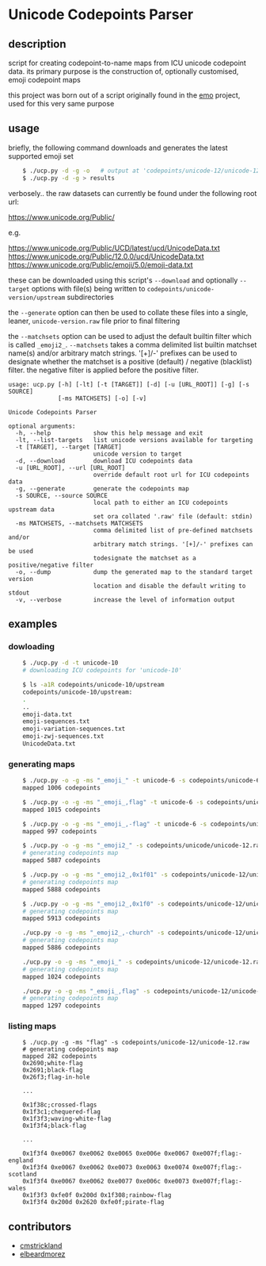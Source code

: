 # Unicode Codepoints Parser

## description
script for creating codepoint-to-name maps from ICU unicode codepoint data. its primary purpose is the construction of, optionally customised, emoji codepoint maps

this project was born out of a script originally found in the [emo](https://github.com/cmstrickland/emo) project, used for this very same purpose

## usage
briefly, the following command downloads and generates the latest supported emoji set
```sh
    $ ./ucp.py -d -g -o   # output at 'codepoints/unicode-12/unicode-12.map
    $ ./ucp.py -d -g > results
```
verbosely.. the raw datasets can currently be found under the following root url:

  https://www.unicode.org/Public/

e.g.

  https://www.unicode.org/Public/UCD/latest/ucd/UnicodeData.txt
  https://www.unicode.org/Public/12.0.0/ucd/UnicodeData.txt
  https://www.unicode.org/Public/emoji/5.0/emoji-data.txt

these can be downloaded using this script's `--download` and optionally `--target` options with file(s) being written to `codepoints/unicode-version/upstream` subdirectories

the `--generate` option can then be used to collate these files into a single, leaner, `unicode-version.raw` file prior to final filtering

the `--matchsets` option can be used to adjust the default builtin filter which is called `_emoji2_`. `--matchsets` takes a comma delimited list builtin matchset name(s) and/or arbitrary match strings. '[+]/-' prefixes can be used to designate whether the matchset is a positive (default) / negative (blacklist) filter. the negative filter is applied before the positive filter.

```
usage: ucp.py [-h] [-lt] [-t [TARGET]] [-d] [-u [URL_ROOT]] [-g] [-s SOURCE]
              [-ms MATCHSETS] [-o] [-v]

Unicode Codepoints Parser

optional arguments:
  -h, --help            show this help message and exit
  -lt, --list-targets   list unicode versions available for targeting
  -t [TARGET], --target [TARGET]
                        unicode version to target
  -d, --download        download ICU codepoints data
  -u [URL_ROOT], --url [URL_ROOT]
                        override default root url for ICU codepoints data
  -g, --generate        generate the codepoints map
  -s SOURCE, --source SOURCE
                        local path to either an ICU codepoints upstream data
                        set ora collated '.raw' file (default: stdin)
  -ms MATCHSETS, --matchsets MATCHSETS
                        comma delimited list of pre-defined matchsets and/or
                        arbitrary match strings. '[+]/-' prefixes can be used
                        todesignate the matchset as a positive/negative filter
  -o, --dump            dump the generated map to the standard target version
                        location and disable the default writing to stdout
  -v, --verbose         increase the level of information output
```

## examples
### dowloading
```sh
    $ ./ucp.py -d -t unicode-10
    # downloading ICU codepoints for 'unicode-10'

    $ ls -a1R codepoints/unicode-10/upstream
    codepoints/unicode-10/upstream:
    .
    ..
    emoji-data.txt
    emoji-sequences.txt
    emoji-variation-sequences.txt
    emoji-zwj-sequences.txt
    UnicodeData.txt
```
### generating maps
```sh
    $ ./ucp.py -o -g -ms "_emoji_" -t unicode-6 -s codepoints/unicode-6/unicode-6.raw
    mapped 1006 codepoints

    $ ./ucp.py -o -g -ms "_emoji_,flag" -t unicode-6 -s codepoints/unicode-6/unicode-6.raw
    mapped 1015 codepoints

    $ ./ucp.py -o -g -ms "_emoji_,-flag" -t unicode-6 -s codepoints/unicode-12/unicode-12.raw
    mapped 997 codepoints

    $ ./ucp.py -o -g -ms "_emoji2_" -s codepoints/unicode/unicode-12.raw
    # generating codepoints map
    mapped 5887 codepoints

    $ ./ucp.py -o -g -ms "_emoji2_,0x1f01" -s codepoints/unicode-12/unicode-12.raw
    # generating codepoints map
    mapped 5888 codepoints

    $ ./ucp.py -o -g -ms "_emoji2_,0x1f0" -s codepoints/unicode-12/unicode-12.raw
    # generating codepoints map
    mapped 5913 codepoints

    ./ucp.py -o -g -ms "_emoji2_,-church" -s codepoints/unicode-12/unicode-12.raw
    # generating codepoints map
    mapped 5886 codepoints

    ./ucp.py -o -g -ms "_emoji_" -s codepoints/unicode-12/unicode-12.raw
    # generating codepoints map
    mapped 1024 codepoints

    ./ucp.py -o -g -ms "_emoji_,flag" -s codepoints/unicode-12/unicode-12.raw
    # generating codepoints map
    mapped 1297 codepoints
```
### listing maps
```
    $ ./ucp.py -g -ms "flag" -s codepoints/unicode-12/unicode-12.raw
    # generating codepoints map
    mapped 282 codepoints
    0x2690;white-flag
    0x2691;black-flag
    0x26f3;flag-in-hole

    ...

    0x1f38c;crossed-flags
    0x1f3c1;chequered-flag
    0x1f3f3;waving-white-flag
    0x1f3f4;black-flag

    ...

    0x1f3f4 0xe0067 0xe0062 0xe0065 0xe006e 0xe0067 0xe007f;flag:-england
    0x1f3f4 0xe0067 0xe0062 0xe0073 0xe0063 0xe0074 0xe007f;flag:-scotland
    0x1f3f4 0xe0067 0xe0062 0xe0077 0xe006c 0xe0073 0xe007f;flag:-wales
    0x1f3f3 0xfe0f 0x200d 0x1f308;rainbow-flag
    0x1f3f4 0x200d 0x2620 0xfe0f;pirate-flag
```

## contributors
- [cmstrickland](https://github.com/cmstrickland)
- [elbeardmorez](https://github.com/elbeardmorez)
